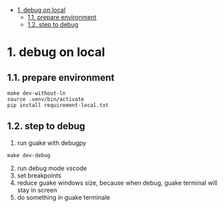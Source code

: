 - [1. debug on local](#1-debug-on-local)
  - [1.1. prepare environment](#11-prepare-environment)
  - [1.2. step to debug](#12-step-to-debug)

# 1. debug on local

## 1.1. prepare environment

```shell
make dev-without-ln
source .venv/bin/activate
pip install requirement-local.txt
```

## 1.2. step to debug

1. run guake with debugpy

```shell
make dev-debug
```

2. run debug mode vscode
3. set breakpoints
4. reduce guake windows size, because when debug, guake terminal will stay in screen
5. do something in guake terminale
